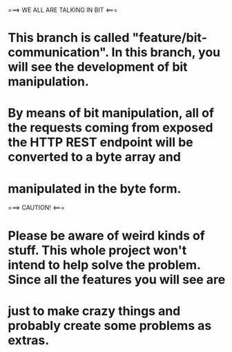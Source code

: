 ===> WE ALL ARE TALKING IN BIT <===

#  This branch is called "feature/bit-communication". In this branch, you will see the development of bit manipulation.
#  By means of bit manipulation, all of the requests coming from exposed the HTTP REST endpoint will be converted to a byte array and 
#  manipulated in the byte form.

===> CAUTION! <===

#  Please be aware of weird kinds of stuff. This whole project won't intend to help solve the problem. Since all the features you will see are
#  just to make crazy things and probably create some problems as extras.
